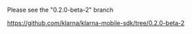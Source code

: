 Please see the "0.2.0-beta-2" branch

https://github.com/klarna/klarna-mobile-sdk/tree/0.2.0-beta-2

